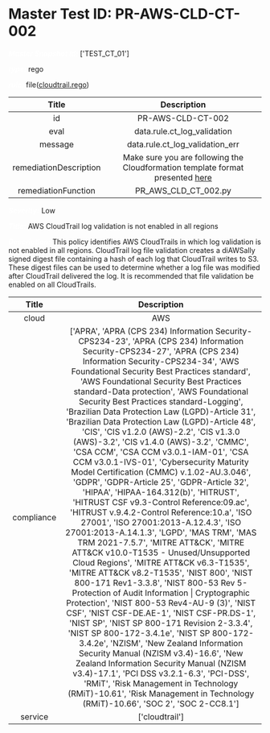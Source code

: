 



# Master Test ID: PR-AWS-CLD-CT-002


***<font color="white">Master Snapshot Id:</font>*** ['TEST_CT_01']

***<font color="white">type:</font>*** rego

***<font color="white">rule:</font>*** file([cloudtrail.rego])  
  
  
  
  

|Title|Description|
| :---: | :---: |
|id|PR-AWS-CLD-CT-002|
|eval|data.rule.ct_log_validation|
|message|data.rule.ct_log_validation_err|
|remediationDescription|Make sure you are following the Cloudformation template format presented <a href='https://docs.aws.amazon.com/AWSCloudFormation/latest/UserGuide/aws-resource-kms-key.html#cfn-kms-key-enablekeyrotation' target='_blank'>here</a>|
|remediationFunction|PR_AWS_CLD_CT_002.py|


***<font color="white">Severity:</font>*** Low

***<font color="white">Title:</font>*** AWS CloudTrail log validation is not enabled in all regions

***<font color="white">Description:</font>*** This policy identifies AWS CloudTrails in which log validation is not enabled in all regions. CloudTrail log file validation creates a diAWSally signed digest file containing a hash of each log that CloudTrail writes to S3. These digest files can be used to determine whether a log file was modified after CloudTrail delivered the log. It is recommended that file validation be enabled on all CloudTrails.  
  
  

|Title|Description|
| :---: | :---: |
|cloud|AWS|
|compliance|['APRA', 'APRA (CPS 234) Information Security-CPS234-23', 'APRA (CPS 234) Information Security-CPS234-27', 'APRA (CPS 234) Information Security-CPS234-34', 'AWS Foundational Security Best Practices standard', 'AWS Foundational Security Best Practices standard-Data protection', 'AWS Foundational Security Best Practices standard-Logging', 'Brazilian Data Protection Law (LGPD)-Article 31', 'Brazilian Data Protection Law (LGPD)-Article 48', 'CIS', 'CIS v1.2.0 (AWS)-2.2', 'CIS v1.3.0 (AWS)-3.2', 'CIS v1.4.0 (AWS)-3.2', 'CMMC', 'CSA CCM', 'CSA CCM v3.0.1-IAM-01', 'CSA CCM v3.0.1-IVS-01', 'Cybersecurity Maturity Model Certification (CMMC) v.1.02-AU.3.046', 'GDPR', 'GDPR-Article 25', 'GDPR-Article 32', 'HIPAA', 'HIPAA-164.312(b)', 'HITRUST', 'HITRUST CSF v9.3-Control Reference:09.ac', 'HITRUST v.9.4.2-Control Reference:10.a', 'ISO 27001', 'ISO 27001:2013-A.12.4.3', 'ISO 27001:2013-A.14.1.3', 'LGPD', 'MAS TRM', 'MAS TRM 2021-7.5.7', 'MITRE ATT&CK', 'MITRE ATT&CK v10.0-T1535 - Unused/Unsupported Cloud Regions', 'MITRE ATT&CK v6.3-T1535', 'MITRE ATT&CK v8.2-T1535', 'NIST 800', 'NIST 800-171 Rev1-3.3.8', 'NIST 800-53 Rev 5-Protection of Audit Information \| Cryptographic Protection', 'NIST 800-53 Rev4-AU-9 (3)', 'NIST CSF', 'NIST CSF-DE.AE-1', 'NIST CSF-PR.DS-1', 'NIST SP', 'NIST SP 800-171 Revision 2-3.3.4', 'NIST SP 800-172-3.4.1e', 'NIST SP 800-172-3.4.2e', 'NZISM', 'New Zealand Information Security Manual (NZISM v3.4)-16.6', 'New Zealand Information Security Manual (NZISM v3.4)-17.1', 'PCI DSS v3.2.1-6.3', 'PCI-DSS', 'RMiT', 'Risk Management in Technology (RMiT)-10.61', 'Risk Management in Technology (RMiT)-10.66', 'SOC 2', 'SOC 2-CC8.1']|
|service|['cloudtrail']|



[cloudtrail.rego]: https://github.com/prancer-io/prancer-compliance-test/tree/master/aws/cloud/cloudtrail.rego
